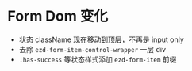 # Form Dom 变化

- 状态 className 现在移动到顶层，不再是 input only
- 去除 `ezd-form-item-control-wrapper` 一层 div
- `.has-success` 等状态样式添加 `ezd-form-item` 前缀
